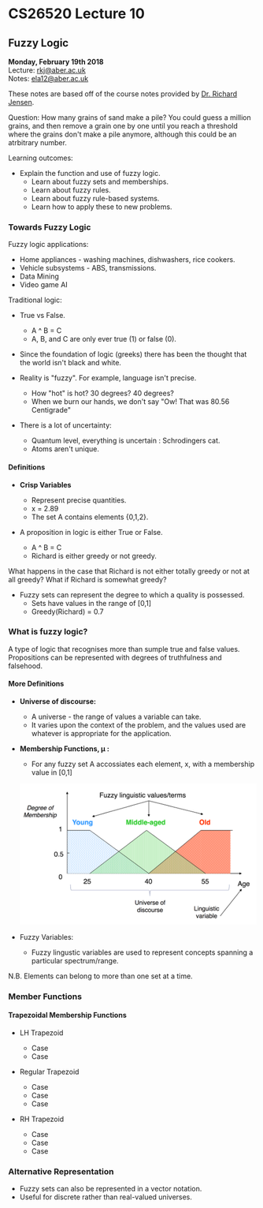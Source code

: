 # CS26520 Lecture 10
## Fuzzy Logic
__Monday, February 19th 2018__  
Lecture: rkj@aber.ac.uk   
Notes: ela12@aber.ac.uk  

These notes are based off of the course notes provided by [Dr. Richard Jensen](https://www.aber.ac.uk/en/cs/staff-list/staff_profiles/?staff_id=rkj).

Question: How many grains of sand make a pile? You could guess a million grains, and then remove a grain one by one until you reach a threshold where 
the grains don't make a pile anymore, although this could be an atrbitrary number.

Learning outcomes: 

- Explain the function and use of fuzzy logic. 
    - Learn about fuzzy sets and memberships.
    - Learn about fuzzy rules.
    - Learn about fuzzy rule-based systems.
    - Learn how to apply these to new problems. 

### Towards Fuzzy Logic

Fuzzy logic applications: 

- Home appliances - washing machines, dishwashers, rice cookers. 
- Vehicle subsystems - ABS, transmissions.
- Data Mining 
- Video game AI 

Traditional logic: 

- True vs False. 
    - A ^ B = C 
    - A, B, and C are only ever true (1) or false (0).
    
- Since the foundation of logic (greeks) there has been the thought that the world isn't black and white. 
- Reality is "fuzzy". For example, language isn't precise.
    - How "hot" is hot? 30 degrees? 40 degrees? 
    - When we burn our hands, we don't say "Ow! That was 80.56 Centigrade" 
- There is a lot of uncertainty: 
    - Quantum level, everything is uncertain : Schrodingers cat. 
    - Atoms aren't unique. 

#### Definitions 

- **Crisp Variables**
    - Represent precise quantities. 
    - x = 2.89
    - The set A contains elements {0,1,2}. 

- A proposition in logic is either True or False. 
    - A ^ B = C
    - Richard is either greedy or not greedy. 

What happens in the case that Richard is not either totally greedy or not at all greedy? What if Richard is somewhat greedy? 

- Fuzzy sets can represent the degree to which a quality is possessed. 
    - Sets have values in the range of [0,1]
    - Greedy(Richard) = 0.7


### What is fuzzy logic? 

A type of logic that recognises more than sumple true and false values. Propositions can be represented with degrees of truthfulness and falsehood. 

#### More Definitions 

- **Universe of discourse:**
    - A universe - the range of values a variable can take. 
    - It varies upon the context of the problem, and the values used are whatever is appropriate for the application. 

- **Membership Functions, &mu; :**
    - For any fuzzy set A accossiates each element, x, with a membership value in [0,1]

    ![Membership Functions](./265_img/26510_membershipfunc.png)


- Fuzzy Variables: 
    - Fuzzy lingustic variables are used to represent concepts spanning a particular spectrum/range. 

N.B. Elements can belong to more than one set at a time. 

### Member Functions 

#### Trapezoidal Membership Functions

- LH Trapezoid
    - Case
    - Case

- Regular Trapezoid 
    - Case
    - Case 
    - Case

- RH Trapezoid 
    - Case
    - Case
    - Case


### Alternative Representation 

- Fuzzy sets can also be represented in a vector notation. 
- Useful for discrete rather than real-valued universes. 
